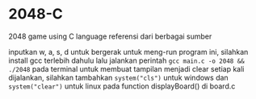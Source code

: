 # 2048-C

2048 game using C language
referensi dari berbagai sumber

inputkan w, a, s, d untuk bergerak
untuk meng-run program ini, silahkan install gcc terlebih dahulu
lalu jalankan perintah `gcc main.c -o 2048 && ./2048` pada terminal
untuk membuat tampilan menjadi clear setiap kali dijalankan, silahkan tambahkan `system("cls")` untuk windows dan `system("clear")` untuk linux pada function displayBoard() di board.c
